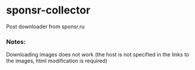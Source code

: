 # sponsr-collector
Post downloader from sponsr.ru

### Notes:
Downloading images does not work 
(the host is not specified in the links to the images, 
html modification is required)
